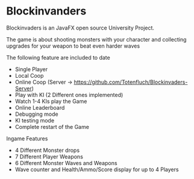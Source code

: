 # Blockinvanders

Blockinvaders is an JavaFX open source University Project.

The game is about shooting monsters with your character and collecting upgrades for your weapon to beat even harder waves

The following feature are included to date
  - Single Player
  - Local Coop
  - Online Coop (Server -> https://github.com/Totenfluch/Blockinvaders-Server)
  - Play with KI (2 Different ones implemented)
  - Watch 1-4 KIs play the Game
  - Online Leaderboard
  - Debugging mode
  - KI testing mode
  - Complete restart of the Game
  
Ingame Features
  - 4 Different Monster drops
  - 7 Different Player Weapons
  - 6 Different Monster Waves and Weapons
  - Wave counter and Health/Ammo/Score display for up to 4 Players

